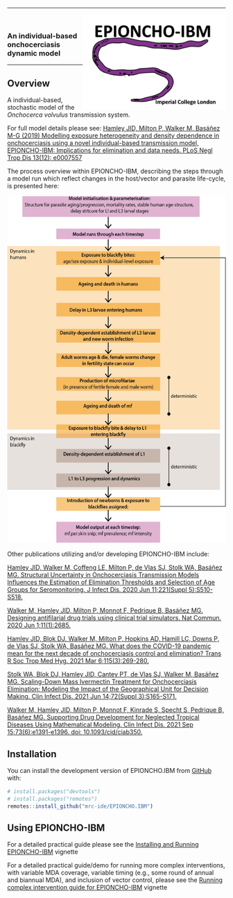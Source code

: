 ------------------------------------------------------------------------

<!-- badges: start -->
<!-- badges: end -->

<img src='man/figures/EPIONCHO-IBM_logo3.png' align="right" height="220" />

<br />

### An individual-based onchocerciasis dynamic model

------------------------------------------------------------------------

## Overview

A individual-based, stochastic model of the *Onchocerca volvulus*
transmission system.

For full model details please see: [Hamley JID, Milton P, Walker M,
Basáñez M-G (2019) Modelling exposure heterogeneity and density
dependence in onchocerciasis using a novel individual-based transmission
model, EPIONCHO-IBM: Implications for elimination and data needs. PLoS
Negl Trop Dis 13(12):
e0007557](https://doi.org/10.1371/journal.pntd.0007557)

The process overview within EPIONCHO-IBM, describing the steps through a
model run which reflect changes in the host/vector and parasite
life-cycle, is presented here:

<img src='man/figures/oncho_oncho_processflowchart.png' align="below" height="800" />

Other publications utilizing and/or developing EPIONCHO-IBM include:

[Hamley JID, Walker M, Coffeng LE, Milton P, de Vlas SJ, Stolk WA,
Basáñez MG. Structural Uncertainty in Onchocerciasis Transmission Models
Influences the Estimation of Elimination Thresholds and Selection of Age
Groups for Seromonitoring. J Infect Dis. 2020 Jun 11;221(Suppl
5):S510-S518.](https://doi.org/10.1093%2Finfdis%2Fjiz674)

[Walker M, Hamley JID, Milton P, Monnot F, Pedrique B, Basáñez MG.
Designing antifilarial drug trials using clinical trial simulators. Nat
Commun. 2020 Jun
1;11(1):2685.](https://doi.org/10.1038/s41467-020-16442-y)

[Hamley JID, Blok DJ, Walker M, Milton P, Hopkins AD, Hamill LC, Downs
P, de Vlas SJ, Stolk WA, Basáñez MG. What does the COVID-19 pandemic
mean for the next decade of onchocerciasis control and elimination?
Trans R Soc Trop Med Hyg. 2021 Mar
6;115(3):269-280.](https://doi.org/10.1093/trstmh/traa193)

[Stolk WA, Blok DJ, Hamley JID, Cantey PT, de Vlas SJ, Walker M, Basáñez
MG. Scaling-Down Mass Ivermectin Treatment for Onchocerciasis
Elimination: Modeling the Impact of the Geographical Unit for Decision
Making. Clin Infect Dis. 2021 Jun 14;72(Suppl
3):S165-S171.](https://doi.org/10.1093/cid/ciab238)

[Walker M, Hamley JID, Milton P, Monnot F, Kinrade S, Specht S, Pedrique
B, Basáñez MG. Supporting Drug Development for Neglected Tropical
Diseases Using Mathematical Modeling. Clin Infect Dis. 2021 Sep
15;73(6):e1391-e1396. doi:
10.1093/cid/ciab350.](https://doi.org/10.1093%2Fcid%2Fciab350)

## Installation

You can install the development version of EPIONCHO.IBM from
[GitHub](https://github.com/) with:

``` r
# install.packages("devtools")
# install.packages("remotes")
remotes::install_github("mrc-ide/EPIONCHO.IBM")
```

## Using EPIONCHO-IBM

For a detailed practical guide please see the [Installing and Running
EPIONCHO-IBM](https://github.com/mrc-ide/EPIONCHO.IBM/blob/master/vignettes/Running_EPIONCHO_IBM.Rmd)
vignette

For a detailed practical guide/demo for running more complex interventions, with variable MDA coverage, variable timing (e.g., some round of annual and biannual MDA),
and inclusion of vector control, please see the [Running complex intervention guide for EPIONCHO-IBM](https://github.com/mrc-ide/EPIONCHO.IBM/blob/master/vignettes/Running_complex_interventions.Rmd) vignette
